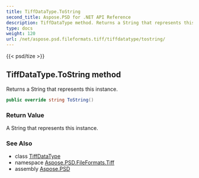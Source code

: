 ```yaml
---
title: TiffDataType.ToString
second_title: Aspose.PSD for .NET API Reference
description: TiffDataType method. Returns a String that represents this instance
type: docs
weight: 120
url: /net/aspose.psd.fileformats.tiff/tiffdatatype/tostring/
---
```

{{< psd/tize >}}
## TiffDataType.ToString method

Returns a String that represents this instance.

```csharp
public override string ToString()
```

### Return Value

A String that represents this instance.

### See Also

* class [TiffDataType](../)
* namespace [Aspose.PSD.FileFormats.Tiff](../../../aspose.psd.fileformats.tiff/)
* assembly [Aspose.PSD](../../../)


